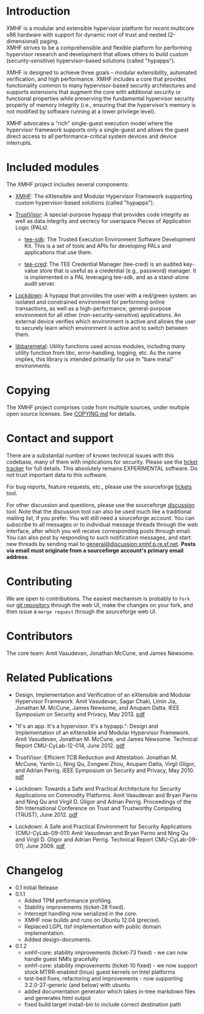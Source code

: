 Introduction
============

XMHF is a modular and extensible hypervisor platform for recent 
multicore x86 hardware with support for dynamic root of trust 
and nested (2-dimensional) paging.  
XMHF strives to be a
comprehensible and flexible platform for performing 
hypervisor research and development that allows others to build
custom (security-sensitive) hypervisor-based 
solutions (called "hypapps").

XMHF is designed to achieve three goals – modular extensibility,
automated verification, and high performance. XMHF includes a
core that provides functionality common to many hypervisor-based security
architectures and supports extensions that augment the core with
additional security or functional properties while preserving the 
fundamental hypervisor security property of memory integrity 
(i.e., ensuring that the hypervisor’s memory is not modified by 
software running at a lower privilege level).

XMHF advocates a "rich" single-guest execution model where the 
hypervisor framework supports only a single-guest and allows the 
guest direct access to all performance-critical system devices and 
device interrupts.

Included modules
================

The XMHF project includes several components:

* [XMHF](xmhf): The eXtensible and Modular Hypervisor Framework 
  supporting custom hypervisor-based solutions (called "hypapps").

* [TrustVisor](trustvisor): A special-purpose hypapp that provides
  code integrity as well as data integrity and secrecy for userspace
  Pieces of Application Logic (PALs).

    * [tee-sdk](tee-sdk): The Trusted Execution Environment Software
      Development Kit. This is a set of tools and APIs for developing
      PALs and applications that use them.

    * [tee-cred](tee-cred): The TEE Credential Manager (tee-cred) is
      an audited key-value store that is useful as a credential (e.g.,
      password) manager.  It is implemented in a PAL leveraging
      tee-sdk, and as a stand-alone audit server.

* [Lockdown](lockdown): A hypapp that provides the user with a red/green
  system: an isolated and constrained environment for performing
  online transactions, as well as a high-performance, general-purpose
  environment for all other (non-security-sensitive) applications. An
  external device verifies which environment is active and allows the
  user to securely learn which environment is active and to switch
  between them.

* [libbaremetal](libbaremetal): Utility functions used across modules,
  including many utility function from libc, error-handling, logging,
  etc.  As the name implies, this library is intended primarily for
  use in "bare metal" environments.

Copying
=======

The XMHF project comprises code from multiple sources, under multiple
open source licenses. See [COPYING.md](COPYING.md) for details.

Contact and support
===================

There are a substantial number of known technical issues with this
codebase, many of them with implications for security.  Please see the
[ticket tracker](https://sourceforge.net/p/xmhf/tickets/) for full
details. This absolutely remains EXPERIMENTAL software. Do not trust
important data to this software.

For bug reports, feature requests, etc., please use the sourceforge
[tickets](https://sourceforge.net/p/xmhf/tickets/) tool.

For other discussion and questions, please use the sourceforge
[discussion](https://sourceforge.net/p/xmhf/discussion/) tool. Note
that the discussion tool can also be used much like a traditional
mailing list, if you prefer. You will still need a sourceforge
account. You can subscribe to all messages or to individual message
threads through the web interface, after which you will receive
corresponding posts through email. You can also post by responding to
such notification messages, and start new threads by sending mail to
<general@discussion.xmhf.p.re.sf.net>. **Posts via email must
originate from a sourceforge account's primary email address**.

Contributing
============

We are open to contributions. The easiest mechanism is probably to
`fork` our [git repository](https://sourceforge.net/p/xmhf/xmhf/)
through the web UI, make the changes on your fork, and then issue a
`merge request` through the sourceforge web UI.

Contributors
============

The core team: Amit Vasudevan, Jonathan McCune, and James Newsome.

Related Publications
====================

* Design, Implementation and Verification of an eXtensible and 
  Modular Hypervisor Framework. Amit Vasudevan, Sagar Chaki, Limin Jia,
  Jonathan M. McCune, James Newsome, and Anupam Datta. 
  IEEE Symposium on Security and Privacy, 
  May 2013. [pdf](http://hypcode.org/paper-xmhf-IEEES&P-2013.pdf)

* "It's an app. It's a hypervisor. It's a hypapp.": Design and
  Implementation of an eXtensible and Modular Hypervisor
  Framework. Amit Vasudevan, Jonathan M. McCune, and James
  Newsome. Technical Report CMU-CyLab-12-014, June 2012.
  [pdf](http://www.cylab.cmu.edu/files/pdfs/tech_reports/CMUCyLab12014.pdf)

* TrustVisor: Efficient TCB Reduction and Attestation.  Jonathan
  M. McCune, Yanlin Li, Ning Qu, Zongwei Zhou, Anupam Datta, Virgil
  Gligor, and Adrian Perrig. IEEE Symposium on Security and Privacy,
  May 2010. [pdf](http://www.ece.cmu.edu/~jmmccune/papers/MLQZDGP2010.pdf)

* Lockdown: Towards a Safe and Practical Architecture for Security
  Applications on Commodity Platforms.  Amit Vasudevan and Bryan Parno
  and Ning Qu and Virgil D. Gligor and Adrian Perrig. Proceedings of
  the 5th International Conference on Trust and Trustworthy Computing
  (TRUST), June 2012.
  [pdf](http://hypcode.org/paper-lockdown-TRUST-2012.pdf)

* Lockdown: A Safe and Practical Environment for Security Applications
  (CMU-CyLab-09-011) Amit Vasudevan and Bryan Parno and Ning Qu and
  Virgil D. Gligor and Adrian Perrig. Technical Report
  CMU-CyLab-09-011, June 2009.
  [pdf](http://www.cylab.cmu.edu/files/pdfs/tech_reports/CMUCyLab09011.pdf)

Changelog
=========

 * 0.1 Initial Release
 * 0.1.1
    * Added TPM performance profiling.
    * Stability improvements (ticket-28 fixed).
    * Intercept handling now serialized in the core.
    * XMHF now builds and runs on Ubuntu 12.04 (precise).
    * Replaced LGPL tlsf implementation with public domain implementation.
    * Added design-documents.
 * 0.1.2
    * xmhf-core: stability improvements (ticket-73 fixed) - we can now handle guest NMIs gracefully
    * xmhf-core: stability improvements (ticket-10 fixed) - we now support stock MTRR-enabled (linux) guest kernels on Intel platforms
    * test-bed fixes, refactoring and improvements - now supporting 3.2.0-27-generic (and below) with ubuntu
    * added documentation generator which takes in-tree markdown files and generates html output
    * fixed build target install-bin to include correct destination path

